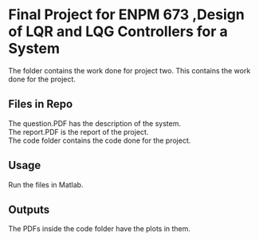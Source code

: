 # Final Project for ENPM 673 ,Design of LQR and LQG Controllers for a System 
The folder contains the work done for project two.
This contains the work done for the project. 

## Files in Repo
The question.PDF has the description of the system. \
The report.PDF is the report of the project. \
The code folder contains the code done for the project. 

## Usage
Run the files in Matlab.

## Outputs
The PDFs inside the code folder have the plots in them.

